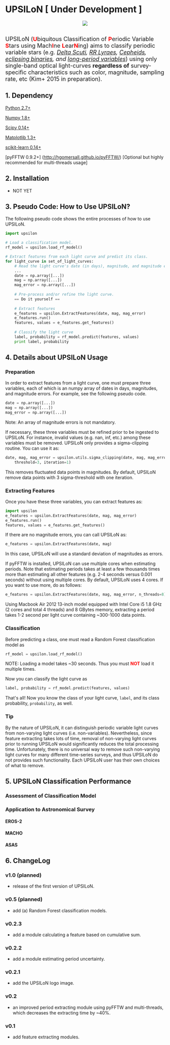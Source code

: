 # UPSILoN [ Under Development ]
<div align="center">
<img src="https://github.com/dwkim78/upsilon/blob/master/UPSILoN.png">
</div><br>

<font size="4">UPSILoN (<font color="red"><b>U</b></font>biquitous Classification 
of <font color="red"><b>P</b></font>eriodic Variable <font color="red"><b>S</b></font>tars 
using Mach<font color="red"><b>I</b></font>ne 
<font color="red"><b>L</b></font>ear<font color="red"><b>N</b></font>ing) 
aims to classify periodic variable stars 
(e.g. *[Delta Scuti](http://en.wikipedia.org/wiki/Delta_Scuti_variable),
[RR Lyraes](http://en.wikipedia.org/wiki/RR_Lyrae_variable),
[Cepheids](http://en.wikipedia.org/wiki/Cepheid_variable),
[eclipsing binaries](http://en.wikipedia.org/wiki/Binary_star#Eclipsing_binaries),
and [long-period variables](http://en.wikipedia.org/wiki/Long-period_variable_star)*) 
using only single-band optical light-curves **regardless of** survey-specific characteristics 
such as color, magnitude, sampling rate, etc (Kim+ 2015 in preparation).</font>


## 1. Dependency
[Python 2.7+](https://www.python.org/)

[Numpy 1.8+](http://www.numpy.org/)
  
[Scipy 0.14+](http://scipy.org/)

[Matplotlib 1.3+](http://matplotlib.sourceforge.net/)

[scikit-learn 0.14+](http://scikit-learn.org/stable/)

[pyFFTW 0.9.2+] (http://hgomersall.github.io/pyFFTW/) [Optional but highly recommended for multi-threads usage]


## 2. Installation
- NOT YET

## 3. Pseudo Code: How to Use UPSILoN? 

The following pseudo code shows the entire processes of how to use UPSILoN.

```python
import upsilon

# Load a classification model.
rf_model = upsilon.load_rf_model()

# Extract features from each light curve and predict its class. 
for light_curve in set_of_light_curves:
    # Read the light curve's date (in days), magnitude, and magnitude errors.
    ...
    date = np.array([...])
    mag = np.array([...])
    mag_error = np.array([...])
    
    # Pre-process and/or refine the light curve.
    == Do it yourself ==
    
    # Extract features
    e_features = upsilon.ExtractFeatures(date, mag, mag_error)
    e_features.run()
    features, values = e_features.get_features()
    
    # Classify the light curve
    label, probability = rf_model.predict(features, values)
    print label, probability
```


## 4. Details about UPSILoN Usage

### Preparation

In order to extract features from a light curve, one must prepare
three variables, each of which is an numpy array of dates in days, 
magnitudes, and magnitude errors. For example, see the following pseudo code.

```python
date = np.array([...])
mag = np.array([...])
mag_error = np.array([...])
```

Note: An array of magnitude errors is not mandatory. 

If necessary, these three variables must be refined prior to be ingested
to UPSILoN. For instance, invalid values (e.g. nan, inf, etc.) among 
these variables must be removed. UPSILoN only provides a sigma-clipping routine.
You can use it as:

```python
date, mag, mag_error = upsilon.utils.sigma_clipping(date, mag, mag_error
    threshold=3, iteration=1)
```

This removes fluctuated data points in magnitudes.
By default, UPSILoN remove data points with 3 sigma-threshold 
with one iteration.

### Extracting Features

Once you have these three variables, you can extract features as:

```python
import upsilon
e_features = upsilon.ExtractFeatures(date, mag, mag_error)
e_features.run()
features, values = e_features.get_features()
```

If there are no magnitude errors, you can call UPSILoN as:
```python
e_features = upsilon.ExtractFeatures(date, mag)
``` 
In this case, UPSILoN will use a standard deviation of magnitudes as errors.

If pyFFTW is installed, UPSILoN can use multiple cores when estimating periods.
Note that estimating periods takes at least a few thousands times more than
estimating all other features (e.g. 2-4 seconds versus 0.001 seconds)
without using multiple cores.
By default, UPSILoN uses 4 cores. If you want to use more, do as follows:

```python
e_features = upsilon.ExtractFeatures(date, mag, mag_error, n_threads=8)
```

Using Macbook Air 2012 13-inch model equipped with Intel Core i5 1.8 GHz 
(2 cores and total 4 threads) and 8 GBytes memory,
extracting a period takes 1-2 second per light curve
containing ~300-1000 data points.

### Classification

Before predicting a class, 
one must read a Random Forest classification model as
```python
rf_model = upsilon.load_rf_model()
```
NOTE: Loading a model takes ~30 seconds. Thus you must 
<font color="red"><b>NOT</b></font> load it multiple times.

Now you can classify the light curve as

```python
label, probability = rf_model.predict(features, values)
```

That's all! Now you know the class of your light curve, ```label```, 
and its class probability, ```probability```, as well.

### Tip

By the nature of UPSILoN, it can distinguish 
periodic variable light curves from non-varying light curves (i.e. non-variables).
Nevertheless, since feature extracting takes lots of time,
removal of non-varying light curves prior to running UPSILoN 
would significantly reduces the total processing time.
Unfortunately, there is no universal way to remove such non-varying light curves
for many different time-series surveys, and thus UPSILoN do not provides such functionality.
Each UPSILoN user has their own choices of what to remove.


## 5. UPSILoN Classification Performance
 
### Assessment of Classification Model

### Application to Astronomical Survey

#### EROS-2

#### MACHO

#### ASAS

## 6. ChangeLog

### v1.0 (planned)
- release of the first version of UPSILoN.

### v0.5 (planned)
- add (a) Random Forest classification models.

### v0.2.3
- add a module calculating a feature based on cumulative sum.

### v0.2.2
- add a module estimating period uncertainty.

### v0.2.1
- add the UPSILoN logo image.

### v0.2
- an improved period extracting module using pyFFTW and multi-threads, 
which decreases the extracting time by ~40%.

### v0.1
- add feature extracting modules.